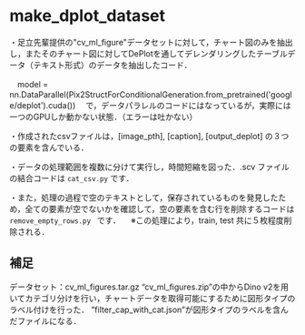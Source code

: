 # make_dplot_dataset
・足立先輩提供の"cv_ml_figure"データセットに対して，チャート図のみを抽出し，またそのチャート図に対してDePlotを通してデレンダリングしたテーブルデータ（テキスト形式）のデータを抽出したコード．

　model = nn.DataParallel(Pix2StructForConditionalGeneration.from_pretrained('google/deplot').cuda())
　で，データパラレルのコードにはなっているが，実際には一つのGPUしか動かない状態．（エラーは吐かない）

・作成されたcsvファイルは，[image_pth], [caption], [output_deplot] の３つの要素を含んでいる．

・データの処理範囲を複数に分けて実行し，時間短縮を図った．.scv ファイルの結合コードは ```cat_csv.py``` です．

・また，処理の過程で空のテキストとして，保存されているものを発見したため，全ての要素が空でないかを確認して，空の要素を含む行を削除するコードは ```remove_empty_rows.py ``` です．
　※この処理により，train, test 共に５枚程度削除される．

## 補足
データセット：cv_ml_figures.tar.gz
“cv_ml_figures.zip”の中からDino v2を用いてカテゴリ分けを行い，チャートデータを取得可能にするために図形タイプのラベル付けを行った．
”filter_cap_with_cat.json”が図形タイプのラベルを含んだファイルになる．
